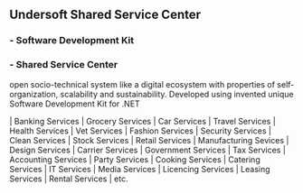 ## Undersoft Shared Service Center

### - Software Development Kit 
### - Shared Service Center

open socio-technical system like a digital ecosystem with properties of self-organization, scalability and sustainability. Developed using invented unique Software Development Kit for .NET

| Banking Services | Grocery Services | Car Services | Travel Services | Health Services | Vet Services | Fashion Services | Security Services | Clean Services | Stock Services | Retail Services | Manufacturing Sevices | Design Services | Carrier Services | Government Services | Tax Services | Accounting Services | Party Services | Cooking Services | Catering Services | IT Services | Media Services | Licencing Services | Leasing Services | Rental Services | etc.

